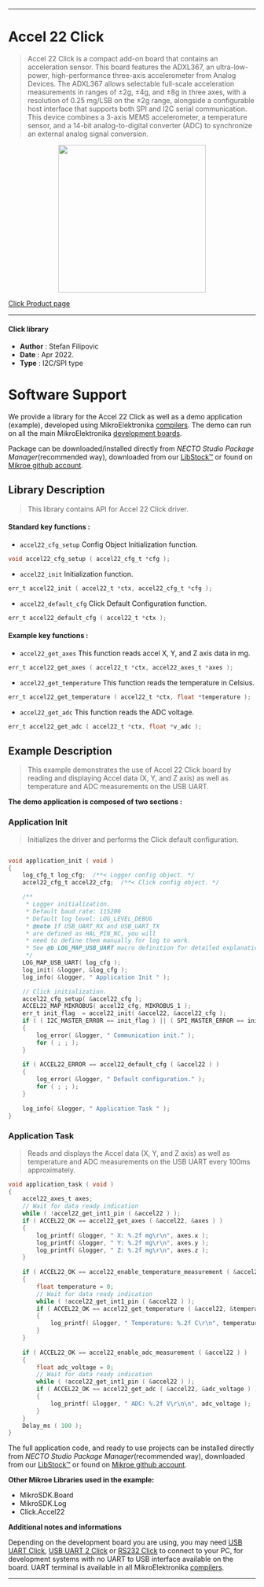 
---
# Accel 22 Click

> Accel 22 Click is a compact add-on board that contains an acceleration sensor. This board features the ADXL367, an ultra-low-power, high-performance three-axis accelerometer from Analog Devices. The ADXL367 allows selectable full-scale acceleration measurements in ranges of ±2g, ±4g, and ±8g in three axes, with a resolution of 0.25 mg/LSB on the ±2g range, alongside a configurable host interface that supports both SPI and I2C serial communication. This device combines a 3-axis MEMS accelerometer, a temperature sensor, and a 14-bit analog-to-digital converter (ADC) to synchronize an external analog signal conversion.

<p align="center">
  <img src="https://download.mikroe.com/images/click_for_ide/accel22_click.png" height=300px>
</p>

[Click Product page](https://www.mikroe.com/accel-22-click)

---


#### Click library

- **Author**        : Stefan Filipovic
- **Date**          : Apr 2022.
- **Type**          : I2C/SPI type


# Software Support

We provide a library for the Accel 22 Click
as well as a demo application (example), developed using MikroElektronika
[compilers](https://www.mikroe.com/necto-studio).
The demo can run on all the main MikroElektronika [development boards](https://www.mikroe.com/development-boards).

Package can be downloaded/installed directly from *NECTO Studio Package Manager*(recommended way), downloaded from our [LibStock&trade;](https://libstock.mikroe.com) or found on [Mikroe github account](https://github.com/MikroElektronika/mikrosdk_click_v2/tree/master/clicks).

## Library Description

> This library contains API for Accel 22 Click driver.

#### Standard key functions :

- `accel22_cfg_setup` Config Object Initialization function.
```c
void accel22_cfg_setup ( accel22_cfg_t *cfg );
```

- `accel22_init` Initialization function.
```c
err_t accel22_init ( accel22_t *ctx, accel22_cfg_t *cfg );
```

- `accel22_default_cfg` Click Default Configuration function.
```c
err_t accel22_default_cfg ( accel22_t *ctx );
```

#### Example key functions :

- `accel22_get_axes` This function reads accel X, Y, and Z axis data in mg.
```c
err_t accel22_get_axes ( accel22_t *ctx, accel22_axes_t *axes );
```

- `accel22_get_temperature` This function reads the temperature in Celsius.
```c
err_t accel22_get_temperature ( accel22_t *ctx, float *temperature );
```

- `accel22_get_adc` This function reads the ADC voltage.
```c
err_t accel22_get_adc ( accel22_t *ctx, float *v_adc );
```

## Example Description

> This example demonstrates the use of Accel 22 Click board by reading and displaying Accel data (X, Y, and Z axis) as well as temperature and ADC measurements on the USB UART.

**The demo application is composed of two sections :**

### Application Init

> Initializes the driver and performs the Click default configuration.

```c

void application_init ( void )
{
    log_cfg_t log_cfg;  /**< Logger config object. */
    accel22_cfg_t accel22_cfg;  /**< Click config object. */

    /** 
     * Logger initialization.
     * Default baud rate: 115200
     * Default log level: LOG_LEVEL_DEBUG
     * @note If USB_UART_RX and USB_UART_TX 
     * are defined as HAL_PIN_NC, you will 
     * need to define them manually for log to work. 
     * See @b LOG_MAP_USB_UART macro definition for detailed explanation.
     */
    LOG_MAP_USB_UART( log_cfg );
    log_init( &logger, &log_cfg );
    log_info( &logger, " Application Init " );

    // Click initialization.
    accel22_cfg_setup( &accel22_cfg );
    ACCEL22_MAP_MIKROBUS( accel22_cfg, MIKROBUS_1 );
    err_t init_flag  = accel22_init( &accel22, &accel22_cfg );
    if ( ( I2C_MASTER_ERROR == init_flag ) || ( SPI_MASTER_ERROR == init_flag ) )
    {
        log_error( &logger, " Communication init." );
        for ( ; ; );
    }
    
    if ( ACCEL22_ERROR == accel22_default_cfg ( &accel22 ) )
    {
        log_error( &logger, " Default configuration." );
        for ( ; ; );
    }
    
    log_info( &logger, " Application Task " );
}

```

### Application Task

> Reads and displays the Accel data (X, Y, and Z axis) as well as temperature and ADC measurements on the USB UART every 100ms approximately.

```c
void application_task ( void )
{
    accel22_axes_t axes;
    // Wait for data ready indication
    while ( !accel22_get_int1_pin ( &accel22 ) );
    if ( ACCEL22_OK == accel22_get_axes ( &accel22, &axes ) )
    {
        log_printf( &logger, " X: %.2f mg\r\n", axes.x );
        log_printf( &logger, " Y: %.2f mg\r\n", axes.y );
        log_printf( &logger, " Z: %.2f mg\r\n", axes.z );
    }
    
    if ( ACCEL22_OK == accel22_enable_temperature_measurement ( &accel22 ) )
    {
        float temperature = 0;
        // Wait for data ready indication
        while ( !accel22_get_int1_pin ( &accel22 ) );
        if ( ACCEL22_OK == accel22_get_temperature ( &accel22, &temperature ) )
        {
            log_printf( &logger, " Temperature: %.2f C\r\n", temperature );
        }
    }
    
    if ( ACCEL22_OK == accel22_enable_adc_measurement ( &accel22 ) )
    {
        float adc_voltage = 0;
        // Wait for data ready indication
        while ( !accel22_get_int1_pin ( &accel22 ) );
        if ( ACCEL22_OK == accel22_get_adc ( &accel22, &adc_voltage ) )
        {
            log_printf( &logger, " ADC: %.2f V\r\n\n", adc_voltage );
        }
    }
    Delay_ms ( 100 );
}
```

The full application code, and ready to use projects can be installed directly from *NECTO Studio Package Manager*(recommended way), downloaded from our [LibStock&trade;](https://libstock.mikroe.com) or found on [Mikroe github account](https://github.com/MikroElektronika/mikrosdk_click_v2/tree/master/clicks).

**Other Mikroe Libraries used in the example:**

- MikroSDK.Board
- MikroSDK.Log
- Click.Accel22

**Additional notes and informations**

Depending on the development board you are using, you may need
[USB UART Click](https://www.mikroe.com/usb-uart-click),
[USB UART 2 Click](https://www.mikroe.com/usb-uart-2-click) or
[RS232 Click](https://www.mikroe.com/rs232-click) to connect to your PC, for
development systems with no UART to USB interface available on the board. UART
terminal is available in all MikroElektronika
[compilers](https://shop.mikroe.com/compilers).

---
